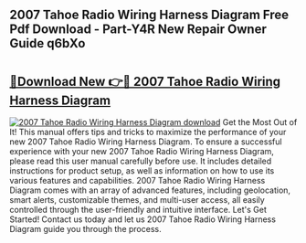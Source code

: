 ## 2007 Tahoe Radio Wiring Harness Diagram Free Pdf Download - Part-Y4R New Repair Owner Guide q6bXo

# <h2><a href="http://dfnx98.blite.top/?on=2007+Tahoe+Radio+Wiring+Harness+Diagram">🔗Download New 👉🔴 2007 Tahoe Radio Wiring Harness Diagram</a></h2>

[![2007 Tahoe Radio Wiring Harness Diagram download](https://i.imgur.com/lujVjoI.png)](http://dfnx98.blite.top/?on=2007+Tahoe+Radio+Wiring+Harness+Diagram)
Get the Most Out of It! This manual offers tips and tricks to maximize the performance of your new 2007 Tahoe Radio Wiring Harness Diagram. To ensure a successful experience with your new 2007 Tahoe Radio Wiring Harness Diagram, please read this user manual carefully before use. It includes detailed instructions for product setup, as well as information on how to use its various features and capabilities. 2007 Tahoe Radio Wiring Harness Diagram comes with an array of advanced features, including geolocation, smart alerts, customizable themes, and multi-user access, all easily controlled through the user-friendly and intuitive interface. Let's Get Started! Contact us today and let us 2007 Tahoe Radio Wiring Harness Diagram guide you through the process.
